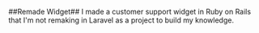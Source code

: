 ##Remade Widget##
I made a customer support widget in Ruby on Rails that I'm not remaking in Laravel as a project to build my knowledge.
